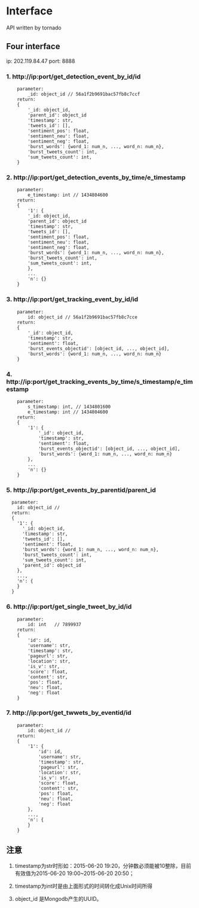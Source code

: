 # Interface
API written by tornado

## Four interface

ip: 202.119.84.47
port: 8888

### 1. http://ip:port/get_detection_event_by_id/id
```
    parameter:
        _id: object_id // 56a1f2b9691bac57fb8c7ccf
    return:
    {
		'_id: object_id,
		'parent_id': object_id
		'timestamp': str,
		'tweets_id': [],
		'sentiment_pos': float,
		'sentiment_neu': float,
		'sentiment_neg': float,
		'burst_words': {word_1: num_n, ..., word_n: num_n},
		'burst_tweets_count': int,
		'sum_tweets_count': int,
    }
```

### 2. http://ip:port/get_detection_events_by_time/e_timestamp
```
    parameter:
        e_timestamp: int // 1434804600
    return:
    {
		'1': {
		'_id: object_id,
		'parent_id': object_id
		'timestamp': str,
		'tweets_id': [],
		'sentiment_pos': float,
		'sentiment_neu': float,
		'sentiment_neg': float,
		'burst_words': {word_1: num_n, ..., word_n: num_n},
		'burst_tweets_count': int,
		'sum_tweets_count': int,
		},
		...
		'n': {}
    }
```

### 3. http://ip:port/get_tracking_event_by_id/id
```
    parameter:
        id: object_id // 56a1f2b9691bac57fb8c7cce
    return:
    {
        '_id': object_id,
        'timestamp': str,
        'sentiment': float,
        'burst_events_objectid': [object_id, ..., object_id],
        'burst_words': {word_1: num_n, ..., word_n: num_n}
    }
```

### 4. http://ip:port/get_tracking_events_by_time/s_timestamp/e_timestamp
```
    parameter:
        s_timestamp: int, // 1434801600
        e_timestamp: int // 1434804600
    return:
    {
        '1': {
            '_id': object_id,
            'timestamp': str,
            'sentiment': float,
            'burst_events_objectid': [object_id, ..., object_id],
            'burst_words': {word_1: num_n, ..., word_n: num_n}
        },
        ...
        'n': {}
    }
```

### 5. http://ip:port/get_events_by_parentid/parent_id
```
  parameter:
    id: object_id //
  return:
  {
    '1': {
      '_id: object_id,
      'timestamp': str,
      'tweets_id': [],
      'sentiment': float,
      'burst_words': {word_1: num_n, ..., word_n: num_n},
      'burst_tweets_count': int,
      'sum_tweets_count': int,
      'parent_id': object_id
    },
    ...,
    'n': {
    }
  }
```

### 6. http://ip:port/get_single_tweet_by_id/id
```
    parameter:
        id: int   // 7899937
    return:
    {
        'id': id,
        'username': str,
        'timestamp': str,
        'pageurl': str,
        'location': str,
        'is_v': str,
        'score': float,
        'content': str,
        'pos': float,
        'neu': float,
        'neg': float
    }
```

### 7. http://ip:port/get_twwets_by_eventid/id
```
    parameter:
        id: object_id //
    return:
    {
        '1': {
            'id': id,
            'username': str,
            'timestamp': str,
            'pageurl': str,
            'location': str,
            'is_v': str,
            'score': float,
            'content': str,
            'pos': float,
            'neu': float,
            'neg': float
        },
        ...,
        'n': {
        }
    }
```

## 注意

1. timestamp为str时形如：2015-06-20 19:20，分钟数必须能被10整除，目前有效值为2015-06-20 19:00~2015-06-20 20:50；

2. timestamp为int时是由上面形式的时间转化成Unix时间所得

3. object_id 是Mongodb产生的UUID。
